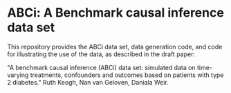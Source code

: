 # ABCi: A Benchmark causal inference data set

This repository provides the ABCi data set, data generation code, and code for illustrating the use of the data, as described in the draft paper:

"A benchmark causal inference (ABCi) data set: simulated data on time-varying treatments, confounders and outcomes based on patients with type 2 diabetes."
Ruth Keogh, Nan van Geloven, Daniala Weir.

